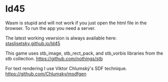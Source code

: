 # ld45

Wasm is stupid and will not work if you just open the html file in the browser. To run the app you need a server.

The latest working vewrsion is always available here:
[staslisetsky.github.io/ld45](https://staslisetsky.github.io/ld45/)

This game uses stb_image, stb_rect_pack, and stb_vorbis libraries from the stb collection.
https://github.com/nothings/stb

For text rendering I use Viktor Chlumský's SDF technique.
https://github.com/Chlumsky/msdfgen
